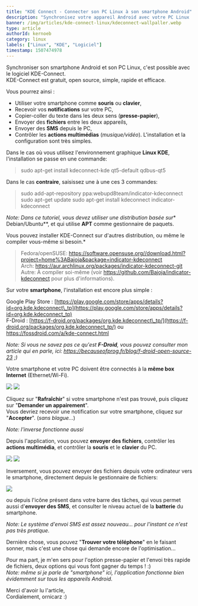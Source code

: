 ```yaml
---
title: "KDE Connect - Connecter son PC Linux à son smartphone Android"
description: "Synchronisez votre appareil Android avec votre PC Linux ! "
banner: /img/articles/kde-connect-linux/kdeconnect-wallpaller.webp
type: article
authorId: kernoeb
category: linux
labels: ["Linux", "KDE", "Logiciel"]
timestamp: 1507474978
---
```


Synchroniser son smartphone Android et son PC Linux, c'est possible avec le logiciel KDE-Connect.  
 KDE-Connect est gratuit, open source, simple, rapide et efficace.

 Vous pourrez ainsi :

  * Utiliser votre smartphone comme **souris** ou **clavier**,
 * Recevoir vos **notifications** sur votre PC,
 * Copier-coller du texte dans les deux sens (**presse-papier**),
 * Envoyer des **fichiers** entre les deux appareils,
 * Envoyer des **SMS** depuis le PC,
 * Contrôler les **actions multimédias** (*musique/vidéo*).
  L'installation et la configuration sont très simples.

 Dans le cas où vous utilisez l'environnement graphique **Linux KDE**, l'installation se passe en une commande:

 
>   sudo apt-get install kdeconnect-kde qt5-default qdbus-qt5  

Dans le cas **contraire**, saisissez une à une ces 3 commandes:

> sudo add-apt-repository ppa:webupd8team/indicator-kdeconnect
> sudo apt-get update sudo apt-get install kdeconnect indicator-kdeconnect  

*Note: Dans ce tutoriel, vous devez utiliser une distribution basée sur** Debian/Ubuntu**, et qui utilise **APT** comme gestionnaire de paquets.  
 
 Vous pouvez installer KDE-Connect sur d'autres distribution, ou même le compiler vous-même si besoin.*

 
>  Fedora/openSUSE: <https://software.opensuse.org//download.html?project=home%3ABajoja&package=indicator-kdeconnect>  
>  Arch: <https://aur.archlinux.org/packages/indicator-kdeconnect-git>  
>  Autre: À compiler soi-même (voir <https://github.com/Bajoja/indicator-kdeconnect> pour plus d'informations).
> 
>    

 Sur votre **smartphone**, l'installation est encore plus simple :

 Google Play Store : [https://play.google.com/store/apps/details?id=org.kde.kdeconnect\_tp](https://play.google.com/store/apps/details?id=org.kde.kdeconnect_tp)  
 F-Droid : [https://f-droid.org/packages/org.kde.kdeconnect\_tp/](https://f-droid.org/packages/org.kde.kdeconnect_tp/) ou <https://fossdroid.com/a/kde-connect.html>

 *Note: Si vous ne savez pas ce qu'est **F-Droid**, vous pouvez consulter mon article qui en parle, ici: <https://becauseofprog.fr/blog/f-droid-open-source-23> ;)*

  

 Votre smartphone et votre PC doivent être connectés à la **même box Internet** (Ethernet/Wi-Fi).

 ![](/img/articles/kde-connect-linux/kdeconnect-2.webp) ![](/img/articles/kde-connect-linux/kdeconnect-3.webp)

 Cliquez sur "**Rafraîchir**" si votre smartphone n'est pas trouvé, puis cliquez sur "**Demander un appairement**".  
 Vous devriez recevoir une notification sur votre smartphone, cliquez sur "**Accepter**". (*sans blague...*)

 *Note: l'inverse fonctionne aussi*

 Depuis l'application, vous pouvez **envoyer des fichiers**, contrôler les **actions multimédia**, et contrôler la **souris** et le **clavier** du PC.

 ![](/img/articles/kde-connect-linux/kdeconnect-4.webp) ![](/img/articles/kde-connect-linux/kdeconnect-5.webp)

 Inversement, vous pouvez envoyer des fichiers depuis votre ordinateur vers le smartphone, directement depuis le gestionnaire de fichiers:

 ![](/img/articles/kde-connect-linux/kdeconnect-6.webp)

 ou depuis l'icône présent dans votre barre des tâches, qui vous permet aussi d'**envoyer des SMS**, et consulter le niveau actuel de la **batterie** du smartphone.

 *Note: Le système d'envoi SMS est assez nouveau... pour l'instant ce n'est pas très pratique.*

 Dernière chose, vous pouvez "**Trouver votre téléphone**" en le faisant sonner, mais c'est une chose qui demande encore de l'optimisation... 

  

 Pour ma part, je m'en sers pour l'option presse-papier et l'envoi très rapide de fichiers, deux options qui vous font gagner du temps ! :)  
 *Note: même si je parle de "smartphone" ici, l'application fonctionne bien évidemment sur tous les appareils Android.*

  

 Merci d'avoir lu l'article,  
 Cordialement, ornicarz :)

 
